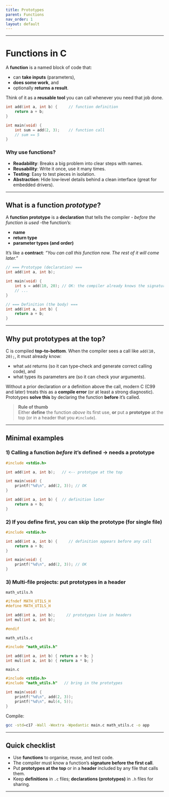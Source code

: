 ```yaml
---
title: Prototypes
parent: Functions
nav_order: 1
layout: default
---
```


---

# Functions in C

A **function** is a named block of code that:

- can **take inputs** (parameters),
- **does some work**, and
- optionally **returns a result**.

Think of it as a **reusable tool** you can call whenever you need that job done.

```c
int add(int a, int b) {     // function definition
    return a + b;
}

int main(void) {
    int sum = add(2, 3);    // function call
    // sum == 5
}
```

### Why use functions?

- **Readability**: Breaks a big problem into clear steps with names.
- **Reusability**: Write it once, use it many times.
- **Testing**: Easy to test pieces in isolation.
- **Abstraction**: Hide low‑level details behind a clean interface (great for embedded drivers).

---

## What is a function *prototype*?

A **function prototype** is a **declaration** that tells the compiler - *before the function is used* -the function’s:

- **name**
- **return type**
- **parameter types (and order)**

It’s like a **contract**: *“You can call this function now. The rest of it will come later.”*

```c
// === Prototype (declaration) ===
int add(int a, int b);

int main(void) {
    int s = add(10, 20); // OK: the compiler already knows the signature
    // ...
}

// === Definition (the body) ===
int add(int a, int b) {
    return a + b;
}
```

---

## Why put prototypes at the top?

C is compiled **top-to‑bottom**. When the compiler sees a call like `add(10, 20);`, it must already know:

- what `add` returns (so it can type‑check and generate correct calling code), and
- what types its parameters are (so it can check your arguments).

Without a prior declaration *or* a definition above the call, modern C (C99 and later) treats this as a **compile error** (or at least a strong diagnostic). Prototypes **solve this** by declaring the function **before** it’s called.

> **Rule of thumb**  
> Either **define** the function *above* its first use, **or** put a **prototype** at the top (or in a header that you `#include`).

---

## Minimal examples

### 1) Calling a function *before* it’s defined → needs a prototype

```c
#include <stdio.h>

int add(int a, int b);   // <-- prototype at the top

int main(void) {
    printf("%d\n", add(2, 3)); // OK
}

int add(int a, int b) {  // definition later
    return a + b;
}
```

### 2) If you define first, you can skip the prototype (for single file)

```c
#include <stdio.h>

int add(int a, int b) {     // definition appears before any call
    return a + b;
}

int main(void) {
    printf("%d\n", add(2, 3)); // OK
}
```

### 3) Multi‑file projects: put prototypes in a header

`math_utils.h`
```c
#ifndef MATH_UTILS_H
#define MATH_UTILS_H

int add(int a, int b);     // prototypes live in headers
int mul(int a, int b);

#endif
```

`math_utils.c`
```c
#include "math_utils.h"

int add(int a, int b) { return a + b; }
int mul(int a, int b) { return a * b; }
```

`main.c`
```c
#include <stdio.h>
#include "math_utils.h"   // bring in the prototypes

int main(void) {
    printf("%d\n", add(2, 3));
    printf("%d\n", mul(4, 5));
}
```

Compile:
```bash
gcc -std=c17 -Wall -Wextra -Wpedantic main.c math_utils.c -o app
```

---

## Quick checklist

- Use **functions** to organise, reuse, and test code.  
- The compiler must know a function’s **signature before the first call**.  
- Put **prototypes at the top** or in a **header** included by any file that calls them.  
- Keep **definitions** in `.c` files; **declarations (prototypes)** in `.h` files for sharing.  

---
